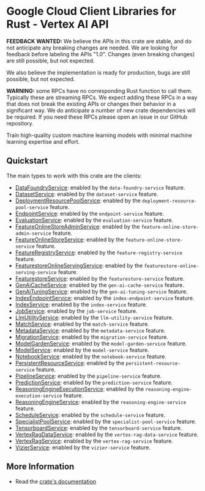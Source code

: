 # Google Cloud Client Libraries for Rust - Vertex AI API

<!-- Code generated by sidekick. DO NOT EDIT. -->

**FEEDBACK WANTED:** We believe the APIs in this crate are stable, and
do not anticipate any breaking changes are needed. We are looking for
feedback before labeling the APIs "1.0". Changes (even breaking changes)
are still possible, but not expected.

We also believe the implementation is ready for production, bugs are
still possible, but not expected.

**WARNING:** some RPCs have no corresponding Rust function to call them.
Typically these are streaming RPCs. We expect adding these RPCs in a
way that does not break the existing APIs or changes their behavior in a
significant way. We do anticipate a number of new crate dependencies
will be required. If you need these RPCs please open an issue in our
GitHub repository.

Train high-quality custom machine learning models with minimal machine
learning expertise and effort.

## Quickstart

The main types to work with this crate are the clients:

- [DataFoundryService]: enabled by the `data-foundry-service` feature.
- [DatasetService]: enabled by the `dataset-service` feature.
- [DeploymentResourcePoolService]: enabled by the `deployment-resource-pool-service` feature.
- [EndpointService]: enabled by the `endpoint-service` feature.
- [EvaluationService]: enabled by the `evaluation-service` feature.
- [FeatureOnlineStoreAdminService]: enabled by the `feature-online-store-admin-service` feature.
- [FeatureOnlineStoreService]: enabled by the `feature-online-store-service` feature.
- [FeatureRegistryService]: enabled by the `feature-registry-service` feature.
- [FeaturestoreOnlineServingService]: enabled by the `featurestore-online-serving-service` feature.
- [FeaturestoreService]: enabled by the `featurestore-service` feature.
- [GenAiCacheService]: enabled by the `gen-ai-cache-service` feature.
- [GenAiTuningService]: enabled by the `gen-ai-tuning-service` feature.
- [IndexEndpointService]: enabled by the `index-endpoint-service` feature.
- [IndexService]: enabled by the `index-service` feature.
- [JobService]: enabled by the `job-service` feature.
- [LlmUtilityService]: enabled by the `llm-utility-service` feature.
- [MatchService]: enabled by the `match-service` feature.
- [MetadataService]: enabled by the `metadata-service` feature.
- [MigrationService]: enabled by the `migration-service` feature.
- [ModelGardenService]: enabled by the `model-garden-service` feature.
- [ModelService]: enabled by the `model-service` feature.
- [NotebookService]: enabled by the `notebook-service` feature.
- [PersistentResourceService]: enabled by the `persistent-resource-service` feature.
- [PipelineService]: enabled by the `pipeline-service` feature.
- [PredictionService]: enabled by the `prediction-service` feature.
- [ReasoningEngineExecutionService]: enabled by the `reasoning-engine-execution-service` feature.
- [ReasoningEngineService]: enabled by the `reasoning-engine-service` feature.
- [ScheduleService]: enabled by the `schedule-service` feature.
- [SpecialistPoolService]: enabled by the `specialist-pool-service` feature.
- [TensorboardService]: enabled by the `tensorboard-service` feature.
- [VertexRagDataService]: enabled by the `vertex-rag-data-service` feature.
- [VertexRagService]: enabled by the `vertex-rag-service` feature.
- [VizierService]: enabled by the `vizier-service` feature.

## More Information

- Read the [crate's documentation](https://docs.rs/google-cloud-aiplatform-v1/latest/google-cloud-aiplatform-v1)

[DataFoundryService]: https://docs.rs/google-cloud-aiplatform-v1/latest/google_cloud_aiplatform_v1/client/struct.DataFoundryService.html
[DatasetService]: https://docs.rs/google-cloud-aiplatform-v1/latest/google_cloud_aiplatform_v1/client/struct.DatasetService.html
[DeploymentResourcePoolService]: https://docs.rs/google-cloud-aiplatform-v1/latest/google_cloud_aiplatform_v1/client/struct.DeploymentResourcePoolService.html
[EndpointService]: https://docs.rs/google-cloud-aiplatform-v1/latest/google_cloud_aiplatform_v1/client/struct.EndpointService.html
[EvaluationService]: https://docs.rs/google-cloud-aiplatform-v1/latest/google_cloud_aiplatform_v1/client/struct.EvaluationService.html
[FeatureOnlineStoreAdminService]: https://docs.rs/google-cloud-aiplatform-v1/latest/google_cloud_aiplatform_v1/client/struct.FeatureOnlineStoreAdminService.html
[FeatureOnlineStoreService]: https://docs.rs/google-cloud-aiplatform-v1/latest/google_cloud_aiplatform_v1/client/struct.FeatureOnlineStoreService.html
[FeatureRegistryService]: https://docs.rs/google-cloud-aiplatform-v1/latest/google_cloud_aiplatform_v1/client/struct.FeatureRegistryService.html
[FeaturestoreOnlineServingService]: https://docs.rs/google-cloud-aiplatform-v1/latest/google_cloud_aiplatform_v1/client/struct.FeaturestoreOnlineServingService.html
[FeaturestoreService]: https://docs.rs/google-cloud-aiplatform-v1/latest/google_cloud_aiplatform_v1/client/struct.FeaturestoreService.html
[GenAiCacheService]: https://docs.rs/google-cloud-aiplatform-v1/latest/google_cloud_aiplatform_v1/client/struct.GenAiCacheService.html
[GenAiTuningService]: https://docs.rs/google-cloud-aiplatform-v1/latest/google_cloud_aiplatform_v1/client/struct.GenAiTuningService.html
[IndexEndpointService]: https://docs.rs/google-cloud-aiplatform-v1/latest/google_cloud_aiplatform_v1/client/struct.IndexEndpointService.html
[IndexService]: https://docs.rs/google-cloud-aiplatform-v1/latest/google_cloud_aiplatform_v1/client/struct.IndexService.html
[JobService]: https://docs.rs/google-cloud-aiplatform-v1/latest/google_cloud_aiplatform_v1/client/struct.JobService.html
[LlmUtilityService]: https://docs.rs/google-cloud-aiplatform-v1/latest/google_cloud_aiplatform_v1/client/struct.LlmUtilityService.html
[MatchService]: https://docs.rs/google-cloud-aiplatform-v1/latest/google_cloud_aiplatform_v1/client/struct.MatchService.html
[MetadataService]: https://docs.rs/google-cloud-aiplatform-v1/latest/google_cloud_aiplatform_v1/client/struct.MetadataService.html
[MigrationService]: https://docs.rs/google-cloud-aiplatform-v1/latest/google_cloud_aiplatform_v1/client/struct.MigrationService.html
[ModelGardenService]: https://docs.rs/google-cloud-aiplatform-v1/latest/google_cloud_aiplatform_v1/client/struct.ModelGardenService.html
[ModelService]: https://docs.rs/google-cloud-aiplatform-v1/latest/google_cloud_aiplatform_v1/client/struct.ModelService.html
[NotebookService]: https://docs.rs/google-cloud-aiplatform-v1/latest/google_cloud_aiplatform_v1/client/struct.NotebookService.html
[PersistentResourceService]: https://docs.rs/google-cloud-aiplatform-v1/latest/google_cloud_aiplatform_v1/client/struct.PersistentResourceService.html
[PipelineService]: https://docs.rs/google-cloud-aiplatform-v1/latest/google_cloud_aiplatform_v1/client/struct.PipelineService.html
[PredictionService]: https://docs.rs/google-cloud-aiplatform-v1/latest/google_cloud_aiplatform_v1/client/struct.PredictionService.html
[ReasoningEngineExecutionService]: https://docs.rs/google-cloud-aiplatform-v1/latest/google_cloud_aiplatform_v1/client/struct.ReasoningEngineExecutionService.html
[ReasoningEngineService]: https://docs.rs/google-cloud-aiplatform-v1/latest/google_cloud_aiplatform_v1/client/struct.ReasoningEngineService.html
[ScheduleService]: https://docs.rs/google-cloud-aiplatform-v1/latest/google_cloud_aiplatform_v1/client/struct.ScheduleService.html
[SpecialistPoolService]: https://docs.rs/google-cloud-aiplatform-v1/latest/google_cloud_aiplatform_v1/client/struct.SpecialistPoolService.html
[TensorboardService]: https://docs.rs/google-cloud-aiplatform-v1/latest/google_cloud_aiplatform_v1/client/struct.TensorboardService.html
[VertexRagDataService]: https://docs.rs/google-cloud-aiplatform-v1/latest/google_cloud_aiplatform_v1/client/struct.VertexRagDataService.html
[VertexRagService]: https://docs.rs/google-cloud-aiplatform-v1/latest/google_cloud_aiplatform_v1/client/struct.VertexRagService.html
[VizierService]: https://docs.rs/google-cloud-aiplatform-v1/latest/google_cloud_aiplatform_v1/client/struct.VizierService.html
